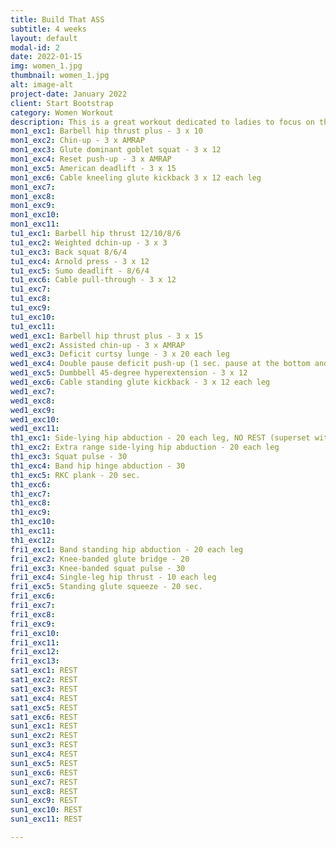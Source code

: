```yaml
---
title: Build That ASS
subtitle: 4 weeks
layout: default
modal-id: 2
date: 2022-01-15
img: women_1.jpg
thumbnail: women_1.jpg
alt: image-alt
project-date: January 2022
client: Start Bootstrap
category: Women Workout
description: This is a great workout dedicated to ladies to focus on the upper glutes and chin ups! <br><br> You have a free ten minutes at the end of your full body workouts to add in some exercises you’d like to focus more on.<br><br> Perform each glute day (Thursday and Friday) as a circuit for 3 rounds and rest 90 seconds between each round.
mon1_exc1: Barbell hip thrust plus - 3 x 10
mon1_exc2: Chin-up - 3 x AMRAP
mon1_exc3: Glute dominant goblet squat - 3 x 12
mon1_exc4: Reset push-up - 3 x AMRAP
mon1_exc5: American deadlift - 3 x 15
mon1_exc6: Cable kneeling glute kickback 3 x 12 each leg
mon1_exc7: 
mon1_exc8: 
mon1_exc9: 
mon1_exc10: 
mon1_exc11: 
tu1_exc1: Barbell hip thrust 12/10/8/6
tu1_exc2: Weighted dchin-up - 3 x 3
tu1_exc3: Back squat 8/6/4
tu1_exc4: Arnold press - 3 x 12
tu1_exc5: Sumo deadlift - 8/6/4
tu1_exc6: Cable pull-through - 3 x 12
tu1_exc7:
tu1_exc8: 
tu1_exc9: 
tu1_exc10: 
tu1_exc11: 
wed1_exc1: Barbell hip thrust plus - 3 x 15
wed1_exc2: Assisted chin-up - 3 x AMRAP
wed1_exc3: Deficit curtsy lunge - 3 x 20 each leg
wed1_exc4: Double pause deficit push-up (1 sec. pause at the bottom and top) - 3 x AMRAP
wed1_exc5: Dumbbell 45-degree hyperextension - 3 x 12
wed1_exc6: Cable standing glute kickback - 3 x 12 each leg
wed1_exc7: 
wed1_exc8: 
wed1_exc9: 
wed1_exc10:
wed1_exc11:
th1_exc1: Side-lying hip abduction - 20 each leg, NO REST (superset with the next exercise)
th1_exc2: Extra range side-lying hip abduction - 20 each leg
th1_exc3: Squat pulse - 30
th1_exc4: Band hip hinge abduction - 30
th1_exc5: RKC plank - 20 sec.
th1_exc6: 
th1_exc7: 
th1_exc8: 
th1_exc9: 
th1_exc10:
th1_exc11:
th1_exc12: 
fri1_exc1: Band standing hip abduction - 20 each leg
fri1_exc2: Knee-banded glute bridge - 20
fri1_exc3: Knee-banded squat pulse - 30
fri1_exc4: Single-leg hip thrust - 10 each leg
fri1_exc5: Standing glute squeeze - 20 sec.
fri1_exc6: 
fri1_exc7: 
fri1_exc8: 
fri1_exc9: 
fri1_exc10:
fri1_exc11: 
fri1_exc12: 
fri1_exc13:
sat1_exc1: REST
sat1_exc2: REST
sat1_exc3: REST
sat1_exc4: REST
sat1_exc5: REST
sat1_exc6: REST
sun1_exc1: REST
sun1_exc2: REST
sun1_exc3: REST
sun1_exc4: REST
sun1_exc5: REST
sun1_exc6: REST
sun1_exc7: REST
sun1_exc8: REST
sun1_exc9: REST
sun1_exc10: REST
sun1_exc11: REST

---
```

